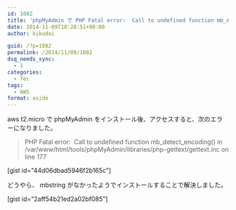 ```yaml
---
id: 1082
title: 'phpMyAdmin で PHP Fatal error:  Call to undefined function mb_detect_encoding'
date: 2014-11-09T18:28:51+00:00
author: kikudai

guid: /?p=1082
permalink: /2014/11/09/1082
dsq_needs_sync:
  - 1
categories:
  - Tec
tags:
  - AWS
format: aside
---
```

aws t2.micro で phpMyAdmin をインストール後、アクセスすると、次のエラーになりました。

> PHP Fatal error:  Call to undefined function mb\_detect\_encoding() in /var/www/html/tools/phpMyAdmin/libraries/php-gettext/gettext.inc on line 177

<!--more-->

[gist id="44d06dbad5946f2b165c"]

どうやら、 mbstring がなかったようでインストールすることで解決しました。

[gist id="2aff54b21ed2a02bf085"]